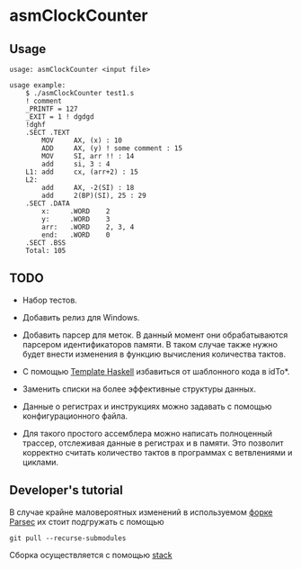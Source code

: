 # asmClockCounter

## Usage

```shell
usage: asmClockCounter <input file>

usage example:
    $ ./asmClockCounter test1.s
    ! comment
    _PRINTF = 127
    _EXIT = 1 ! dgdgd
    !dghf
    .SECT .TEXT
        MOV     AX, (x) : 10
        ADD     AX, (y) ! some comment : 15
        MOV     SI, arr !! : 14
        add     si, 3 : 4
    L1: add     cx, (arr+2) : 15
    L2:
        add     AX, -2(SI) : 18
        add     2(BP)(SI), 25 : 29
    .SECT .DATA
        x:     .WORD    2
        y:     .WORD    3
        arr:   .WORD    2, 3, 4
        end:   .WORD    0
    .SECT .BSS
    Total: 105
```
## TODO

* Набор тестов.

* Добавить релиз для Windows.

* Добавить парсер для меток. В данный момент они обрабатываются парсером идентификаторов памяти.
В таком случае также нужно будет внести изменения в функцию вычисления количества тактов.

* С помощью [Template Haskell](https://wiki.haskell.org/Template_Haskell) избавиться от шаблонного кода в idTo*.

* Заменить списки на более эффективные структуры данных.

* Данные о регистрах и инструкциях можно задавать с помощью конфигурационного файла.

* Для такого простого ассемблера можно написать полноценный трассер, отслеживая данные в регистрах и в памяти.
Это позволит корректно считать количество тактов в программах с ветвлениями и циклами.

## Developer's tutorial

В случае крайне маловероятных изменений в используемом [форке](https://github.com/Kaptch/parsec) [Parsec](https://github.com/haskell/parsec) их стоит подгружать с помощью
```shell
git pull --recurse-submodules
```
Сборка осуществляется с помощью [stack](https://docs.haskellstack.org/en/stable/README/)
